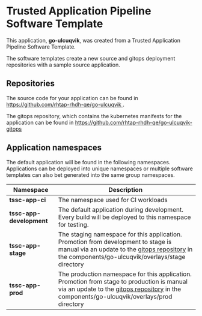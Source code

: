 # Trusted Application Pipeline Software Template

This application, **go-ulcuqvik**, was created from a Trusted Application Pipeline Software Template.

The software templates create a new source and gitops deployment repositories with a sample source application. 

## Repositories

The source code for your application can be found in [https://github.com/rhtap-rhdh-qe/go-ulcuqvik ](https://github.com/rhtap-rhdh-qe/go-ulcuqvik ).
 
The gitops repository, which contains the kubernetes manifests for the application can be found in 
[https://github.com/rhtap-rhdh-qe/go-ulcuqvik-gitops ](https://github.com/rhtap-rhdh-qe/go-ulcuqvik-gitops ) 

## Application namespaces 

The default application will be found in the following namespaces. Applications can be deployed into unique namespaces or multiple software templates can also bet generated into the same group namespaces.  

|  Namespace   |  Description   |  
| -------- | -------- |
| **tssc-app-ci** | The namespace used for CI workloads |
| **tssc-app-development** | The default application during development. Every build will be deployed to this namespace for testing. |
| **tssc-app-stage** | The staging namespace for this application. Promotion from development to stage is manual via an update to the [gitops repository](https://github.com/rhtap-rhdh-qe/go-ulcuqvik-gitops ) in the components/go-ulcuqvik/overlays/stage directory |
| **tssc-app-prod** | The production namespace for this application. Promotion from stage to production is manual via an update to the [gitops repository](https://github.com/rhtap-rhdh-qe/go-ulcuqvik-gitops ) in the components/go-ulcuqvik/overlays/prod directory |